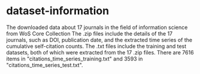 # dataset-information
The downloaded data about 17 journals in the field of information science from WoS Core Collection
The .zip files include the details of the 17 journals, such as DOI, publication date, and the extracted time series of the cumulative self-citation counts.
The .txt files include the training and test datasets, both of which were extracted from the 17 .zip files.
There are 7616 items in "citations_time_series_training.txt" and 3593 in "citations_time_series_test.txt".
